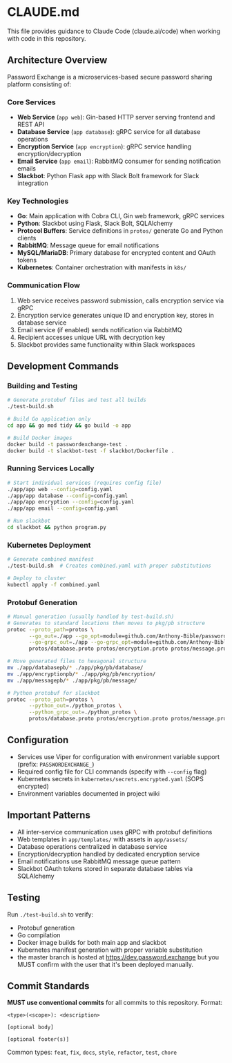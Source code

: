 # CLAUDE.md

This file provides guidance to Claude Code (claude.ai/code) when working with code in this repository.

## Architecture Overview

Password Exchange is a microservices-based secure password sharing platform consisting of:

### Core Services
- **Web Service** (`app web`): Gin-based HTTP server serving frontend and REST API
- **Database Service** (`app database`): gRPC service for all database operations  
- **Encryption Service** (`app encryption`): gRPC service handling encryption/decryption
- **Email Service** (`app email`): RabbitMQ consumer for sending notification emails
- **Slackbot**: Python Flask app with Slack Bolt framework for Slack integration

### Key Technologies
- **Go**: Main application with Cobra CLI, Gin web framework, gRPC services
- **Python**: Slackbot using Flask, Slack Bolt, SQLAlchemy
- **Protocol Buffers**: Service definitions in `protos/` generate Go and Python clients
- **RabbitMQ**: Message queue for email notifications
- **MySQL/MariaDB**: Primary database for encrypted content and OAuth tokens
- **Kubernetes**: Container orchestration with manifests in `k8s/`

### Communication Flow
1. Web service receives password submission, calls encryption service via gRPC
2. Encryption service generates unique ID and encryption key, stores in database service
3. Email service (if enabled) sends notification via RabbitMQ
4. Recipient accesses unique URL with decryption key
5. Slackbot provides same functionality within Slack workspaces

## Development Commands

### Building and Testing
```bash
# Generate protobuf files and test all builds
./test-build.sh

# Build Go application only
cd app && go mod tidy && go build -o app

# Build Docker images
docker build -t passwordexchange-test .
docker build -t slackbot-test -f slackbot/Dockerfile .
```

### Running Services Locally
```bash
# Start individual services (requires config file)
./app/app web --config=config.yaml
./app/app database --config=config.yaml  
./app/app encryption --config=config.yaml
./app/app email --config=config.yaml

# Run slackbot
cd slackbot && python program.py
```

### Kubernetes Deployment
```bash
# Generate combined manifest
./test-build.sh  # Creates combined.yaml with proper substitutions

# Deploy to cluster
kubectl apply -f combined.yaml
```

### Protobuf Generation
```bash
# Manual generation (usually handled by test-build.sh)
# Generates to standard locations then moves to pkg/pb structure
protoc --proto_path=protos \
       --go_out=./app --go_opt=module=github.com/Anthony-Bible/password-exchange/app \
       --go-grpc_out=./app --go-grpc_opt=module=github.com/Anthony-Bible/password-exchange/app \
       protos/database.proto protos/encryption.proto protos/message.proto

# Move generated files to hexagonal structure
mv ./app/databasepb/* ./app/pkg/pb/database/
mv ./app/encryptionpb/* ./app/pkg/pb/encryption/ 
mv ./app/messagepb/* ./app/pkg/pb/message/

# Python protobuf for slackbot
protoc --proto_path=protos \
       --python_out=./python_protos \
       --python_grpc_out=./python_protos \
       protos/database.proto protos/encryption.proto protos/message.proto
```

## Configuration

- Services use Viper for configuration with environment variable support (prefix: `PASSWORDEXCHANGE_`)
- Required config file for CLI commands (specify with `--config` flag)
- Kubernetes secrets in `kubernetes/secrets.encrypted.yaml` (SOPS encrypted)
- Environment variables documented in project wiki

## Important Patterns

- All inter-service communication uses gRPC with protobuf definitions
- Web templates in `app/templates/` with assets in `app/assets/`
- Database operations centralized in database service
- Encryption/decryption handled by dedicated encryption service
- Email notifications use RabbitMQ message queue pattern
- Slackbot OAuth tokens stored in separate database tables via SQLAlchemy

## Testing

Run `./test-build.sh` to verify:
- Protobuf generation
- Go compilation
- Docker image builds for both main app and slackbot
- Kubernetes manifest generation with proper variable substitution
- the master branch is hosted at https://dev.password.exchange but you MUST confirm with the user that it's been deployed manually. 

## Commit Standards

**MUST use conventional commits** for all commits to this repository. Format:
```
<type>(<scope>): <description>

[optional body]

[optional footer(s)]
```

Common types: `feat`, `fix`, `docs`, `style`, `refactor`, `test`, `chore`